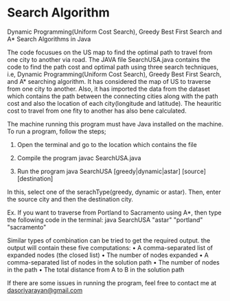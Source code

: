 # Search Algorithm
Dynamic Programming(Uniform Cost Search), Greedy Best First Search and A* Search Algorithms in Java


The code focusues on the US map to find the optimal path to travel from one city to another via road. The JAVA file SearchUSA.java contains the code to find the path cost and optimal path using three search techniques, i.e, Dynamic Programming(Uniform Cost Search), Greedy Best First Search, and A* searching algorithm. It has considered the map of US to traverse from one city to another. Also, it has imported the data from the dataset which contains the path between the connecting cities along with the path cost and also the location of each city(longitude and latitude). The heauritic cost to travel from one fity to another has also bene calculated.

The machine running this program must have Java installed on the machine. To run a program, follow the steps;

1. Open the terminal and go to the location which contains the file

2. Compile the program
    javac SearchUSA.java

3. Run the program
    java SearchUSA [greedy|dynamic|astar] [source] [destination]    

In this, select one of the serachType(greedy, dynamic or astar). Then, enter the source city and then the destination city.

Ex. If you want to traverse from Portland to Sacramento using A*, then type the following code in the terminal:
    java SearchUSA "astar" "portland" "sacramento"

Similar types of combination can be tried to get the required output. the output will contain these five computations:
• A comma-separated list of expanded nodes (the closed list)
• The number of nodes expanded
• A comma-separated list of nodes in the solution path
• The number of nodes in the path
• The total distance from A to B in the solution path

If there are some issues in running the program, feel free to contact me at dasoriyarayan@gmail.com
